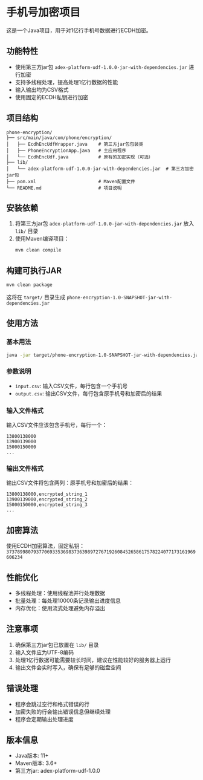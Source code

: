 # 手机号加密项目

这是一个Java项目，用于对1亿行手机号数据进行ECDH加密。

## 功能特性

- 使用第三方jar包 `adex-platform-udf-1.0.0-jar-with-dependencies.jar` 进行加密
- 支持多线程处理，提高处理1亿行数据的性能
- 输入输出均为CSV格式
- 使用固定的ECDH私钥进行加密

## 项目结构

```
phone-encryption/
├── src/main/java/com/phone/encryption/
│   ├── EcdhEncUdfWrapper.java    # 第三方jar包包装类
│   ├── PhoneEncryptionApp.java   # 主应用程序
│   └── EcdhEncUdf.java           # 原有的加密实现（可选）
├── lib/
│   └── adex-platform-udf-1.0.0-jar-with-dependencies.jar  # 第三方加密jar包
├── pom.xml                       # Maven配置文件
└── README.md                     # 项目说明
```

## 安装依赖

1. 将第三方jar包 `adex-platform-udf-1.0.0-jar-with-dependencies.jar` 放入 `lib/` 目录
2. 使用Maven编译项目：
   ```bash
   mvn clean compile
   ```

## 构建可执行JAR

```bash
mvn clean package
```

这将在 `target/` 目录生成 `phone-encryption-1.0-SNAPSHOT-jar-with-dependencies.jar`

## 使用方法

### 基本用法

```bash
java -jar target/phone-encryption-1.0-SNAPSHOT-jar-with-dependencies.jar input.csv output.csv
```

### 参数说明

- `input.csv`: 输入CSV文件，每行包含一个手机号
- `output.csv`: 输出CSV文件，每行包含原手机号和加密后的结果

### 输入文件格式

输入CSV文件应该包含手机号，每行一个：

```
13800138000
13900139000
15000150000
...
```

### 输出文件格式

输出CSV文件将包含两列：原手机号和加密后的结果：

```
13800138000,encrypted_string_1
13900139000,encrypted_string_2
15000150000,encrypted_string_3
...
```

## 加密算法

使用ECDH加密算法，固定私钥：
`3737899807937706933536983736398972767192608452658617578224077173161969606234`

## 性能优化

- 多线程处理：使用线程池并行处理数据
- 批量处理：每处理10000条记录输出进度信息
- 内存优化：使用流式处理避免内存溢出

## 注意事项

1. 确保第三方jar包已放置在 `lib/` 目录
2. 输入文件应为UTF-8编码
3. 处理1亿行数据可能需要较长时间，建议在性能较好的服务器上运行
4. 输出文件会实时写入，确保有足够的磁盘空间

## 错误处理

- 程序会跳过空行和格式错误的行
- 加密失败的行会输出错误信息但继续处理
- 程序会定期输出处理进度

## 版本信息

- Java版本: 11+
- Maven版本: 3.6+
- 第三方jar: adex-platform-udf-1.0.0
